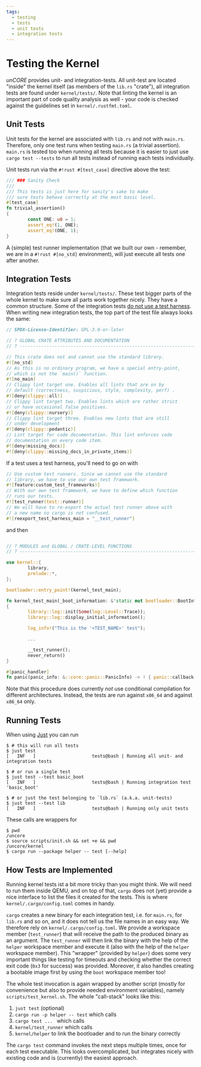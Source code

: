 ```yaml
---
tags:
  - testing
  - tests
  - unit tests
  - integration tests
---
```


# Testing the Kernel

_unCORE_ provides unit- and integration-tests. All unit-test are located "inside" the kernel itself (as members of the `lib.rs` "crate"), all integration tests are found under `kernel/tests/`. Note that linting the kernel is an important part of code quality analysis as well - your code is checked against the guidelines set in `kernel/.rustfmt.toml`.

## Unit Tests

Unit tests for the kernel are associated with `lib.rs` and not with `main.rs`. Therefore, only one test runs when testing `main.rs` (a trivial assertion). `main.rs` is tested too when running all tests because it is easier to just use `cargo test --tests` to run all tests instead of running each tests individually.

Unit tests run via the `#!rust #[test_case]` directive above the test:

``` RUST
/// ### Sanity Check
///
/// This tests is just here for sanity's sake to make
/// sure tests behave correctly at the most basic level.
#[test_case]
fn trivial_assertion()
{
        const ONE: u8 = 1;
        assert_eq!(1, ONE);
        assert_eq!(ONE, 1);
}
```

A (simple) test runner implementation (that we built our own - remember, we are in a `#!rust #[no_std]` environment), will just execute all tests one after another.

## Integration Tests

Integration tests reside under `kernel/tests/`. These test bigger parts of the whole kernel to make sure all parts work together nicely. They have a common structure. Some of the integration tests [do not use a test harness][cargo-tests]. When writing new integration tests, the top part of the test file always looks the same:

``` RUST
// SPDX-License-Identifier: GPL-3.0-or-later

// ? GLOBAL CRATE ATTRIBUTES AND DOCUMENTATION
// ? ---------------------------------------------------------------------

// This crate does not and cannot use the standard library.
#![no_std]
// As this is no ordinary program, we have a special entry-point,
// which is not the `main()` function.
#![no_main]
// Clippy lint target one. Enables all lints that are on by
// default (correctness, suspicious, style, complexity, perf) .
#![deny(clippy::all)]
// Clippy lint target two. Enables lints which are rather strict
// or have occasional false positives.
#![deny(clippy::nursery)]
// Clippy lint target three. Enables new lints that are still
// under development
#![deny(clippy::pedantic)]
// Lint target for code documentation. This lint enforces code
// documentation on every code item.
#![deny(missing_docs)]
#![deny(clippy::missing_docs_in_private_items)]
```

If a test uses a test harness, you'll need to go on with

``` RUST
// Use custom test runners. Since we cannot use the standard
// library, we have to use our own test framework.
#![feature(custom_test_frameworks)]
// With our own test framework, we have to define which function
// runs our tests.
#![test_runner(test::runner)]
// We will have to re-export the actual test runner above with
// a new name so cargo is not confused.
#![reexport_test_harness_main = "__test_runner"]
```

and then

``` RUST

// ? MODULES and GLOBAL / CRATE-LEVEL FUNCTIONS
// ? ---------------------------------------------------------------------

use kernel::{
        library,
        prelude::*,
};

bootloader::entry_point!(kernel_test_main);

fn kernel_test_main(_boot_information: &'static mut bootloader::BootInfo) -> !
{
        library::log::init(Some(log::Level::Trace));
        library::log::display_initial_information();

        log_info!("This is the '<TEST_NAME>' test");

        ...

        __test_runner();
        never_return()
}

#[panic_handler]
fn panic(panic_info: &::core::panic::PanicInfo) -> ! { panic::callback(false, panic_info) }
```

Note that this procedure does currently _not_ use conditional compilation for different architectures. Instead, the tests are run against `x86_64` and against `x86_64` only.

## Running Tests

When using [Just] you can run

``` CONSOLE
$ # this will run all tests
$ just test
[   INF   ]                     tests@bash | Running all unit- and integration tests

$ # or run a single test
$ just test --test basic_boot
[   INF   ]                     tests@bash | Running integration test 'basic_boot'

$ # or just the test belonging to `lib.rs` (a.k.a. unit-tests)
$ just test --test lib
[   INF   ]                     tests@bash | Running only unit tests
```

These calls are wrappers for

``` CONSOLE
$ pwd
/uncore
$ source scripts/init.sh && set +e && pwd
/uncore/kernel
$ cargo run --package helper -- test [--help]
```

## How Tests are Implemented

Running kernel tests ist a bit more tricky than you might think. We will need to run them inside QEMU, and on top of that, `cargo` does not (yet) provide a nice interface to list the files it created for the tests. This is where `kernel/.cargo/config.toml` comes in handy.

`cargo` creates a new binary for each integration test, i.e. for `main.rs`, for `lib.rs` and so on, and it does not tell us the file names in an easy way. We therefore rely on `kernel/.cargo/config.toml`. We provide a workspace member (`test_runner`) that will receive the path to the produced binary as an argument. The `test_runner` will then link the binary with the help of the `helper` workspace member and execute it (also with the help of the `helper` workspace member). This "wrapper" (provided by `helper`) does some very important things like testing for timeouts and checking whether the correct exit code (`0x3` for success) was provided. Moreover, it also handles creating a bootable image first by using the `boot` workspace member too!

The whole test invocation is again wrapped by another script (mostly for convenience but also to provide needed environment variables), namely `scripts/test_kernel.sh`. The whole "call-stack" looks like this:

1. `just test` (optional)
2. `cargo run -p helper -- test` which calls
3. `cargo test ... ` which calls
4. `kernel/test_runner` which calls
5. `kernel/helper` to link the bootloader and to run the binary correctly

The `cargo test` command invokes the next steps multiple times, once for each test executable. This looks overcomplicated, but integrates nicely with existing code and is (currently) the easiest approach.

[//]: # (Links)

[Just]: https://github.com/casey/just
[cargo-tests]: https://doc.rust-lang.org/cargo/commands/cargo-test.html
